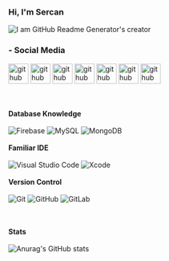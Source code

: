 ### Hi, I'm Sercan
![I am GitHub Readme Generator's creator](https://blog.codemagic.io/uploads/covers/Codemagic-io_Blog_Flutter-Versus-Other-Mobile-Development-Frameworks_1.png)


### - Social Media
[<img src='https://image.flaticon.com/icons/png/512/3955/3955011.png' alt='github' height='40'>](https://www.facebook.com/NahirasNawa/)
[<img src='https://image.flaticon.com/icons/png/512/2504/2504925.png' alt='github' height='40'>](https://medium.com/@sercan.kaya)
[<img src='https://image.flaticon.com/icons/png/512/3955/3955024.png' alt='github' height='40'>](https://www.instagram.com/seercankaya/) 
[<img src='https://cdn.hashnode.com/res/hashnode/image/upload/v1611902473383/CDyAuTy75.png' alt='github' height='40'>](https://hashnode.com/@SercanKaya) 
[<img src='https://image.flaticon.com/icons/png/512/2504/2504947.png' alt='github' height='40'>](https://twitter.com/SSercanKaya) 
[<img src='https://image.flaticon.com/icons/png/512/2626/2626299.png' alt='github' height='40'>](https://stackoverflow.com/users/14912725/sercan-kaya) 
[<img src='https://image.flaticon.com/icons/png/512/2504/2504923.png' alt='github' height='40'>](https://www.linkedin.com/in/sercan-kaya-9561641b5/) 

<br/><br/>  **Database Knowledge** <br/><br/> 
<img alt="Firebase" src ="https://img.shields.io/badge/-Firebase-yellow?style=for-the-badge&logo=firebase&logoColor=white"/> <img alt="MySQL" src="https://img.shields.io/badge/-MySQL-purple?style=for-the-badge&logo=mysql&logoColor=white"/>
<img alt="MongoDB" src ="https://img.shields.io/badge/MongoDB-%234ea94b.svg?style=for-the-badge&logo=mongodb&logoColor=white"/>
<br/><br/>  **Familiar IDE** <br/><br/> 
<img alt="Visual Studio Code" src="https://img.shields.io/badge/VisualStudioCode-0078d7.svg?style=for-the-badge&logo=visual-studio-code&logoColor=white"/>
<img alt="Xcode" src="https://img.shields.io/badge/Xcode-007ACC?style=for-the-badge&logo=Xcode&logoColor=white"/>
<br/><br/>
**Version Control** <br/><br/><img alt="Git" src="https://img.shields.io/badge/git-%23F05033.svg?style=for-the-badge&logo=git&logoColor=white"/>
<img alt="GitHub" src="https://img.shields.io/badge/github-%23121011.svg?style=for-the-badge&logo=github&logoColor=white"/>
<img alt="GitLab" src="https://img.shields.io/badge/gitlab-%23181717.svg?style=for-the-badge&logo=gitlab&logoColor=white"/>

<br/><br/>  **Stats** <br/><br/> 
![Anurag's GitHub stats](https://github-readme-stats.vercel.app/api?username=SercanKaya0&show_icons=true&theme=radical)







